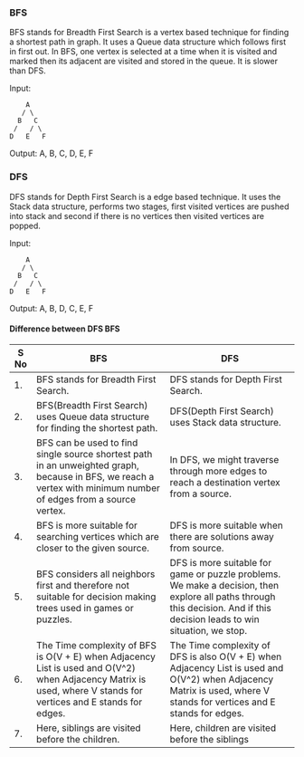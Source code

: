 ### BFS 
BFS stands for Breadth First Search is a vertex based technique for finding a shortest path in graph. 
It uses a Queue data structure which follows first in first out. 
In BFS, one vertex is selected at a time when it is visited and marked then its adjacent are visited and stored in the queue. 
It is slower than DFS. 

Input:

        A
       / \
      B   C
     /   / \
    D   E   F
    
Output: A, B, C, D, E, F


### DFS
DFS stands for Depth First Search is a edge based technique. It uses the Stack data structure, performs two stages, 
first visited vertices are pushed into stack and second if there is no vertices then visited vertices are popped. 

Input:

        A
       / \
      B   C
     /   / \
    D   E   F
    
Output: A, B, D, C, E, F

#### Difference between DFS BFS

| S No      | BFS | DFS |
| ----------- | ----------- | -----------|
|1. |BFS stands for Breadth First Search.	|DFS stands for Depth First Search.|
|2.	|BFS(Breadth First Search) uses Queue data structure for finding the shortest path.	|DFS(Depth First Search) uses Stack data structure.
|3.	|BFS can be used to find single source shortest path in an unweighted graph, because in BFS, we reach a vertex with minimum number of edges from a source vertex.	|In DFS, we might traverse through more edges to reach a destination vertex from a source.
|4.	|BFS is more suitable for searching vertices which are closer to the given source.	|DFS is more suitable when there are solutions away from source.
|5.	|BFS considers all neighbors first and therefore not suitable for decision making trees used in games or puzzles.	|DFS is more suitable for game or puzzle problems. We make a decision, then explore all paths through this decision. And if this decision leads to win situation, we stop.
|6.	|The Time complexity of BFS is O(V + E) when Adjacency List is used and O(V^2) when Adjacency Matrix is used, where V stands for vertices and E stands for edges.	|The Time complexity of DFS is also O(V + E) when Adjacency List is used and O(V^2) when Adjacency Matrix is used, where V stands for vertices and E stands for edges.
|7.	|Here, siblings are visited before the children.|	Here, children are visited before the siblings|


